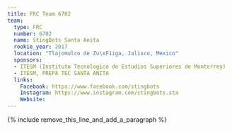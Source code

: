 ```yaml
---
title: FRC Team 6702
team:
  type: FRC
  number: 6702
  name: StingBots Santa Anita
  rookie_year: 2017
  location: "Tlajomulco de Zu\xF1iga, Jalisco, Mexico"
  sponsors:
  - ITESM (Instituto Tecnologico de Estudios Superiores de Monterrey)
  - ITESM, PREPA TEC SANTA ANITA
  links:
    Facebook: https://www.facebook.com/stingbots
    Instagram: https://www.instagram.com/stingbots.sta
    Website:
---
```


{% include remove_this_line_and_add_a_paragraph %}